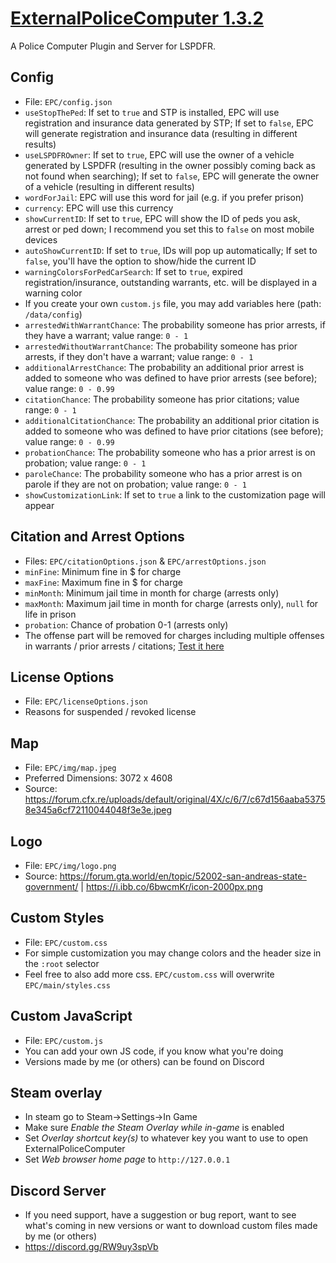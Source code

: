 # [ExternalPoliceComputer 1.3.2](https://www.lcpdfr.com/downloads/gta5mods/scripts/45400-externalpolicecomputer/)

A Police Computer Plugin and Server for LSPDFR.

## Config

- File: `EPC/config.json`
- `useStopThePed`: If set to `true` and STP is installed, EPC will use registration and insurance data generated by STP; If set to `false`, EPC will generate registration and insurance data (resulting in different results)
- `useLSPDFROwner`: If set to `true`, EPC will use the owner of a vehicle generated by LSPDFR (resulting in the owner possibly coming back as not found when searching); If set to `false`, EPC will generate the owner of a vehicle (resulting in different results)
- `wordForJail`: EPC will use this word for jail (e.g. if you prefer prison)
- `currency`: EPC will use this currency
- `showCurrentID`: If set to `true`, EPC will show the ID of peds you ask, arrest or ped down; I recommend you set this to `false` on most mobile devices
- `autoShowCurrentID`: If set to `true`, IDs will pop up automatically; If set to `false`, you'll have the option to show/hide the current ID
- `warningColorsForPedCarSearch`: If set to `true`, expired registration/insurance, outstanding warrants, etc. will be displayed in a warning color
- If you create your own `custom.js` file, you may add variables here (path: `/data/config`)
- `arrestedWithWarrantChance`: The probability someone has prior arrests, if they have a warrant; value range: `0 - 1`
- `arrestedWithoutWarrantChance`: The probability someone has prior arrests, if they don't have a warrant; value range: `0 - 1`
- `additionalArrestChance`: The probability an additional prior arrest is added to someone who was defined to have prior arrests (see before); value range: `0 - 0.99`
- `citationChance`: The probability someone has prior citations; value range: `0 - 1`
- `additionalCitationChance`: The probability an additional prior citation is added to someone who was defined to have prior citations (see before); value range: `0 - 0.99`
- `probationChance`: The probability someone who has a prior arrest is on probation; value range: `0 - 1`
- `paroleChance`: The probability someone who has a prior arrest is on parole if they are not on probation; value range: `0 - 1`
- `showCustomizationLink`: If set to `true` a link to the customization page will appear

## Citation and Arrest Options

- Files: `EPC/citationOptions.json` & `EPC/arrestOptions.json`
- `minFine`: Minimum fine in $ for charge
- `maxFine`: Maximum fine in $ for charge
- `minMonth`: Minimum jail time in month for charge (arrests only)
- `maxMonth`: Maximum jail time in month for charge (arrests only), `null` for life in prison
- `probation`: Chance of probation 0-1 (arrests only)
- The offense part will be removed for charges including multiple offenses in warrants / prior arrests / citations; [Test it here](https://regex101.com/r/d6yqZV/1)

## License Options

- File: `EPC/licenseOptions.json`
- Reasons for suspended / revoked license

## Map

- File: `EPC/img/map.jpeg`
- Preferred Dimensions: 3072 x 4608
- Source: https://forum.cfx.re/uploads/default/original/4X/c/6/7/c67d156aaba53758e345a6cf72110044048f3e3e.jpeg

## Logo

- File: `EPC/img/logo.png`
- Source: https://forum.gta.world/en/topic/52002-san-andreas-state-government/ | https://i.ibb.co/6bwcmKr/icon-2000px.png

## Custom Styles

- File: `EPC/custom.css`
- For simple customization you may change colors and the header size in the `:root` selector
- Feel free to also add more css. `EPC/custom.css` will overwrite `EPC/main/styles.css`

## Custom JavaScript

- File: `EPC/custom.js`
- You can add your own JS code, if you know what you're doing
- Versions made by me (or others) can be found on Discord

## Steam overlay

- In steam go to Steam<a>&rarr;</a>Settings<a>&rarr;</a>In Game
- Make sure _Enable the Steam Overlay while in-game_ is enabled
- Set _Overlay shortcut key(s)_ to whatever key you want to use to open ExternalPoliceComputer
- Set _Web browser home page_ to `http://127.0.0.1`

## Discord Server

- If you need support, have a suggestion or bug report, want to see what's coming in new versions or want to download custom files made by me (or others)
- https://discord.gg/RW9uy3spVb
